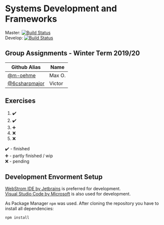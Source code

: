 # Systems Development and Frameworks

Master: [![Build Status](https://travis-ci.com/m-oehme/Systems-Development-and-Frameworks.svg?branch=master)](https://travis-ci.com/m-oehme/Systems-Development-and-Frameworks)  
Develop: [![Build Status](https://travis-ci.com/m-oehme/Systems-Development-and-Frameworks.svg?branch=develop)](https://travis-ci.com/m-oehme/Systems-Development-and-Frameworks)

## Group Assignments - Winter Term 2019/20

| Github Alias                                     | Name   |
| ------------------------------------------------ | ------ |
| [@m-oehme](https://github.com/m-oehme)           | Max O. |
| [@6csharpmajor](https://github.com/6csharpmajor) | Victor |

## Exercises
1. :heavy_check_mark:  
2. :heavy_check_mark:  
3. :heavy_plus_sign:
4. :x:
5. :x:

:heavy_check_mark: - finished  
:heavy_plus_sign: - partly finished / wip  
:x: - pending  

## Development Envorment Setup

[WebStrom IDE by Jetbrains](https://www.jetbrains.com/webstorm/) is preferred for development.  
[Visual Studio Code by Microsoft](https://code.visualstudio.com/) is also used for development.

As Package Manager `npm` was used.
After cloning the repository you have to install all dependencies:
```bash
npm install
```
